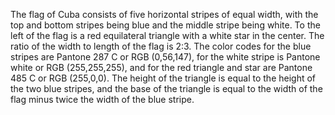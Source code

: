 The flag of Cuba consists of five horizontal stripes of equal width, with the top and bottom stripes being blue and the middle stripe being white. To the left of the flag is a red equilateral triangle with a white star in the center. The ratio of the width to length of the flag is 2:3. The color codes for the blue stripes are Pantone 287 C or RGB (0,56,147), for the white stripe is Pantone white or RGB (255,255,255), and for the red triangle and star are Pantone 485 C or RGB (255,0,0). The height of the triangle is equal to the height of the two blue stripes, and the base of the triangle is equal to the width of the flag minus twice the width of the blue stripe.